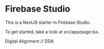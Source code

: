 # Firebase Studio

This is a NextJS starter in Firebase Studio.

To get started, take a look at src/app/page.tsx.

Digital Alignment // DDA